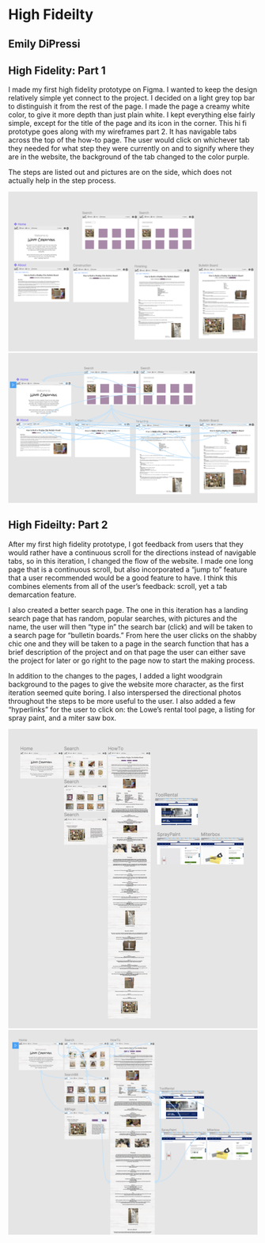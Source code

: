 # High Fideilty 

## Emily DiPressi 

## High Fidelity: Part 1

I made my first high fidelity prototype on Figma. I wanted to keep the design relatively simple yet connect to the project. I decided on a light grey top bar to distinguish it from the rest of the page. I made the page a creamy white color, to give it more depth than just plain white. I kept everything else fairly simple, except for the title of the page and its icon in the corner. This hi fi prototype goes along with my wireframes part 2. It has navigable tabs across the top of the how-to page. The user would click on whichever tab they needed for what step they were currently on and to signify where they are in the website, the background of the tab changed to the color purple. 

The steps are listed out and pictures are on the side, which does not actually help in the step process. 

<img src="hifi1.png" width="600">  

<img src="hifi1proto.png" width="600">  


## High Fideilty: Part 2

After my first high fidelity prototype, I got feedback from users that they would rather have a continuous scroll for the directions instead of navigable tabs, so in this iteration, I changed the flow of the website. I made one long page that is a continuous scroll, but also incorporated a “jump to” feature that a user recommended would be a good feature to have. I think this combines elements from all of the user’s feedback: scroll, yet a tab demarcation feature. 

I also created a better search page. The one in this iteration has a landing search page that has random, popular searches, with pictures and the name, the user will then “type in” the search bar (click) and will be taken to a search page for “bulletin boards.” From here the user clicks on the shabby chic one and they will be taken to a page in the search function that has a brief description of the project and on that page the user can either save the project for later or go right to the page now to start the making process. 

In addition to the changes to the pages, I added a light woodgrain background to the pages to give the website more character, as the first iteration seemed quite boring. I also interspersed the directional photos throughout the steps to be more useful to the user. I also added a few “hyperlinks” for the user to click on: the Lowe’s rental tool page, a listing for spray paint, and a miter saw box. 

<img src="hifi2.png" width="600">  

<img src="fihi2proto.png" width="600">  
